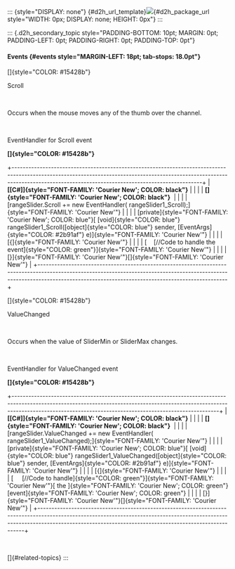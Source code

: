 ::: {style="DISPLAY: none"}
[](ms-xhelp:///?Id=d2h_url_template){#d2h_url_template}![](!package_url!){#d2h_package_url style="WIDTH: 0px; DISPLAY: none; HEIGHT: 0px"}
:::

::: {.d2h_secondary_topic style="PADDING-BOTTOM: 10pt; MARGIN: 0pt; PADDING-LEFT: 0pt; PADDING-RIGHT: 0pt; PADDING-TOP: 0pt"}
#### Events {#events style="MARGIN-LEFT: 18pt; tab-stops: 18.0pt"}

[]{style="COLOR: #15428b"} 

Scroll

 

Occurs when the mouse moves any of the thumb over the channel.

                 

EventHandler for Scroll event

**[]{style="COLOR: #15428b"}** 

+-------------------------------------------------------------------------------------------------------------------------------------------------------------------------------------------------------------------------------+
| **[\[C#\]]{style="FONT-FAMILY: 'Courier New'; COLOR: black"}**                                                                                                                                                                |
|                                                                                                                                                                                                                               |
| **[]{style="FONT-FAMILY: 'Courier New'; COLOR: black"}**                                                                                                                                                                      |
|                                                                                                                                                                                                                               |
| [rangeSlider.Scroll += new EventHandler( rangeSlider1_Scroll);]{style="FONT-FAMILY: 'Courier New'"}                                                                                                                           |
|                                                                                                                                                                                                                               |
| [private]{style="FONT-FAMILY: 'Courier New'; COLOR: blue"}[ [void]{style="COLOR: blue"} rangeSlider1_Scroll([object]{style="COLOR: blue"} sender, [EventArgs]{style="COLOR: #2b91af"} e)]{style="FONT-FAMILY: 'Courier New'"} |
|                                                                                                                                                                                                                               |
| [{]{style="FONT-FAMILY: 'Courier New'"}                                                                                                                                                                                       |
|                                                                                                                                                                                                                               |
| [    [//Code to handle the event]{style="COLOR: green"}]{style="FONT-FAMILY: 'Courier New'"}                                                                                                                                  |
|                                                                                                                                                                                                                               |
| [}]{style="FONT-FAMILY: 'Courier New'"}[]{style="FONT-FAMILY: 'Courier New'"}                                                                                                                                                 |
+-------------------------------------------------------------------------------------------------------------------------------------------------------------------------------------------------------------------------------+

[]{style="COLOR: #15428b"} 

ValueChanged

                             

Occurs when the value of SliderMin or SliderMax changes.

     

EventHandler for ValueChanged event

**[]{style="COLOR: #15428b"}** 

+-------------------------------------------------------------------------------------------------------------------------------------------------------------------------------------------------------------------------------------+
| **[\[C#\]]{style="FONT-FAMILY: 'Courier New'; COLOR: black"}**                                                                                                                                                                      |
|                                                                                                                                                                                                                                     |
| **[]{style="FONT-FAMILY: 'Courier New'; COLOR: black"}**                                                                                                                                                                            |
|                                                                                                                                                                                                                                     |
| [rangeSlider.ValueChanged += new EventHandler( rangeSlider1_ValueChanged);]{style="FONT-FAMILY: 'Courier New'"}                                                                                                                     |
|                                                                                                                                                                                                                                     |
| [private]{style="FONT-FAMILY: 'Courier New'; COLOR: blue"}[ [void]{style="COLOR: blue"} rangeSlider1_ValueChanged([object]{style="COLOR: blue"} sender, [EventArgs]{style="COLOR: #2b91af"} e)]{style="FONT-FAMILY: 'Courier New'"} |
|                                                                                                                                                                                                                                     |
| [{]{style="FONT-FAMILY: 'Courier New'"}                                                                                                                                                                                             |
|                                                                                                                                                                                                                                     |
| [     [//Code to handle]{style="COLOR: green"}]{style="FONT-FAMILY: 'Courier New'"}[ the ]{style="FONT-FAMILY: 'Courier New'; COLOR: green"}[event]{style="FONT-FAMILY: 'Courier New'; COLOR: green"}                               |
|                                                                                                                                                                                                                                     |
| [}]{style="FONT-FAMILY: 'Courier New'"}[]{style="FONT-FAMILY: 'Courier New'"}                                                                                                                                                       |
+-------------------------------------------------------------------------------------------------------------------------------------------------------------------------------------------------------------------------------------+

 

[]{#related-topics}
:::
